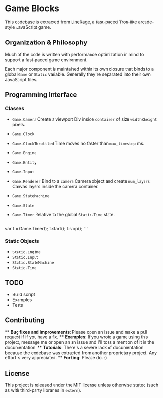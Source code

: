 # Game Blocks

This codebase is extracted from [LineRage](https://chrome.google.com/webstore/detail/oplmlhhgdcliikihbehklkagmeophnlh), a fast-paced Tron-like arcade-style JavaScript game.


## Organization & Philosophy

Much of the code is written with performance optimization in mind to support a
fast-paced game environment.

Each major component is maintained within its own closure that binds to a
global ``Game`` or ``Static`` variable. Generally they're separated into their
own JavaScript files.


## Programming Interface

### Classes

* ``Game.Camera``
    Create a viewport Div inside ``container`` of size ``width``x``height``
    pixels.

* ``Game.Clock``
* ``Game.ClockThrottled``
    Time moves no faster than ``max_timestep`` ms.

* ``Game.Engine``
* ``Game.Entity``
* ``Game.Input``
* ``Game.Renderer``
    Bind to a ``camera`` Camera object and create ``num_layers`` Canvas layers
    inside the camera container.

* ``Game.StateMachine``
* ``Game.State``
* ``Game.Timer``
    Relative to the global ``Static.Time`` state.

    ```javascript
var t = Game.Timer();
t.start();
t.stop();
    ```


### Static Objects

* ``Static.Engine``
* ``Static.Input``
* ``Static.StateMachine``
* ``Static.Time``

## TODO

* Build script
* Examples
* Tests

## Contributing

** **Bug fixes and improvements**: Please open an issue and make a pull request if
     if you have a fix.
** **Examples**: If you wrote a game using this project, message me or open an
     an issue and I'll toss a mention of it in the documentation.
** **Tutorials**: There's a severe lack of documentation because the codebase was
     extracted from another proprietary project. Any effort is very appreciated.
** **Forking**: Please do. :)

## License

This project is released under the MIT license unless otherwise stated (such as
with third-party libraries in ``extern``).
